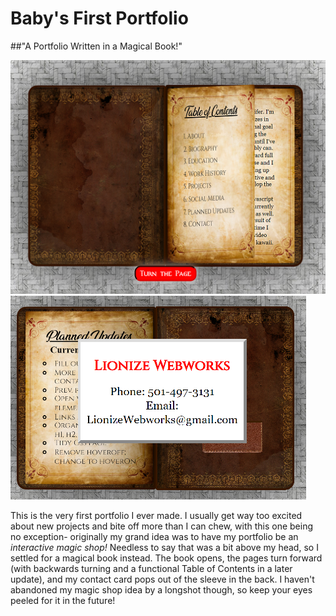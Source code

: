 # Baby's First Portfolio

##"A Portfolio Written in a Magical Book!"

![Portfolio Page Turning](images/open.png?raw=true "Open Book") 
![Contact Card](images/card.png?raw=true "Contact Card") 

This is the very first portfolio I ever made. I usually get way too excited about new projects and bite off more than I can chew, with this one being no exception- originally my grand idea was to have my portfolio be an *interactive magic shop!* Needless to say that was a bit above my head, so I settled for a magical book instead. The book opens, the pages turn forward (with backwards turning and a functional Table of Contents in a later update), and my contact card pops out of the sleeve in the back. I haven't abandoned my magic shop idea by a longshot though, so keep your eyes peeled for it in the future!
